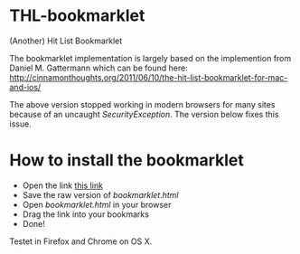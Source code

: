 THL-bookmarklet
===============

(Another) Hit List Bookmarklet

The bookmarklet implementation is largely based on the implemention from Daniel M. Gattermann which can be found here: http://cinnamonthoughts.org/2011/06/10/the-hit-list-bookmarklet-for-mac-and-ios/

The above version stopped working in modern browsers for many sites because of an uncaught *SecurityException*. The version below fixes this issue.

# How to install the bookmarklet
- Open the link [this link](bookmarklet.html)
- Save the raw version of *bookmarklet.html* 
- Open *bookmarklet.html* in your browser
- Drag the link into your bookmarks
- Done!

Testet in Firefox and Chrome on OS X.








